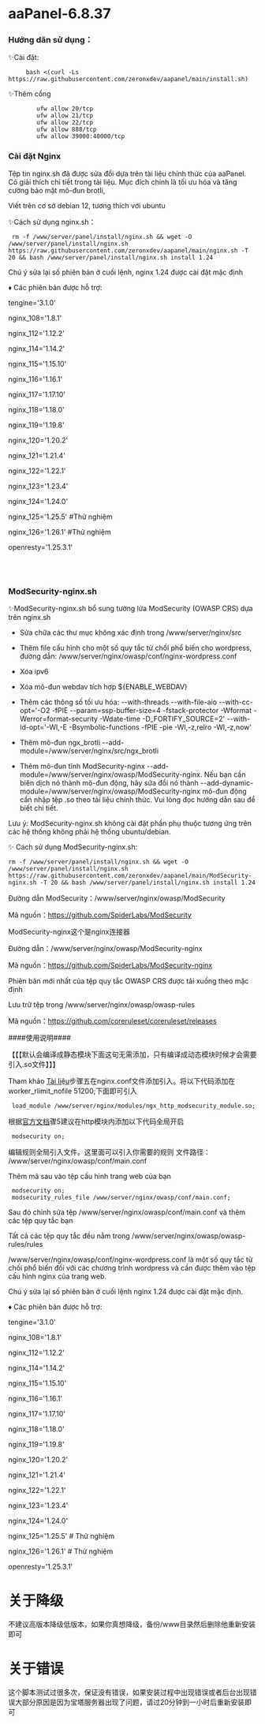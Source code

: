 # aaPanel-6.8.37

### Hướng dãn sử dụng：

✨Cài đặt:
```
     bash <(curl -Ls https://raw.githubusercontent.com/zeronxdev/aapanel/main/install.sh)
```


✨Thêm cổng

            ufw allow 20/tcp
            ufw allow 21/tcp
            ufw allow 22/tcp
            ufw allow 888/tcp
            ufw allow 39000:40000/tcp

### Cài đặt Nginx 


Tệp tin nginx.sh đã được sửa đổi dựa trên tài liệu chính thức của aaPanel. Có giải thích chi tiết trong tài liệu. Mục đích chính là tối ưu hóa và tăng cường bảo mật mô-đun brotli,

Viết trên cơ sở debian 12, tương thích với ubuntu


✨Cách sử dụng nginx.sh：

     rm -f /www/server/panel/install/nginx.sh && wget -O /www/server/panel/install/nginx.sh https://raw.githubusercontent.com/zeronxdev/aapanel/main/nginx.sh -T 20 && bash /www/server/panel/install/nginx.sh install 1.24

Chú ý sửa lại số phiên bản ở cuối lệnh, nginx 1.24 được cài đặt mặc định

♦ Các phiên bản được hỗ trợ:

tengine='3.1.0'

nginx_108='1.8.1'

nginx_112='1.12.2'

nginx_114='1.14.2'

nginx_115='1.15.10'

nginx_116='1.16.1'

nginx_117='1.17.10'

nginx_118='1.18.0'

nginx_119='1.19.8'

nginx_120='1.20.2'

nginx_121='1.21.4'

nginx_122='1.22.1'

nginx_123='1.23.4'

nginx_124='1.24.0'

nginx_125='1.25.5' #Thử nghiệm

nginx_126='1.26.1' #Thử nghiệm

openresty='1.25.3.1'

<br><br>

### ModSecurity-nginx.sh

✨ModSecurity-nginx.sh bổ sung tường lửa ModSecurity (OWASP CRS) dựa trên nginx.sh

+ Sửa chữa các thư mục không xác định trong /www/server/nginx/src

+ Thêm file cấu hình cho một số quy tắc từ chối phổ biến cho wordpress, đường dẫn: /www/server/nginx/owasp/conf/nginx-wordpress.conf

+ Xóa ipv6 

+ Xóa mô-đun webdav tích hợp ${ENABLE_WEBDAV}

+ Thêm các thông số tối ưu hóa: --with-threads --with-file-aio  --with-cc-opt='-O2 -fPIE --param=ssp-buffer-size=4 -fstack-protector -Wformat -Werror=format-security -Wdate-time -D_FORTIFY_SOURCE=2' --with-ld-opt='-Wl,-E -Bsymbolic-functions -fPIE -pie -Wl,-z,relro -Wl,-z,now'

+ Thêm mô-đun ngx_brotli --add-module=/www/server/nginx/src/ngx_brotli

+ Thêm mô-đun tĩnh ModSecurity-nginx --add-module=/www/server/nginx/owasp/ModSecurity-nginx. Nếu bạn cần biên dịch nó thành mô-đun động, hãy sửa đổi nó thành --add-dynamic-module=/www/server/nginx/owasp/ModSecurity-nginx mô-đun động cần nhập tệp .so theo tài liệu chính thức. Vui lòng đọc hướng dẫn sau để biết chi tiết.


Lưu ý: ModSecurity-nginx.sh không cài đặt phần phụ thuộc tương ứng trên các hệ thống không phải hệ thống ubuntu/debian.

✨ Cách sử dụng ModSecurity-nginx.sh: 
```
rm -f /www/server/panel/install/nginx.sh && wget -O  /www/server/panel/install/nginx.sh https://raw.githubusercontent.com/zeronxdev/aapanel/main/ModSecurity-nginx.sh -T 20 && bash /www/server/panel/install/nginx.sh install 1.24
```

Đường dẫn ModSecurity：/www/server/nginx/owasp/ModSecurity

Mã nguồn：https://github.com/SpiderLabs/ModSecurity

ModSecurity-nginx这个是nginx连接器

Đường dẫn：/www/server/nginx/owasp/ModSecurity-nginx

Mã nguồn：https://github.com/SpiderLabs/ModSecurity-nginx

Phiên bản mới nhất của tệp quy tắc OWASP CRS được tải xuống theo mặc định

Lưu trữ tệp trong /www/server/nginx/owasp/owasp-rules

Mã nguồn：https://github.com/coreruleset/coreruleset/releases

####使用说明####

【【【默认会编译成静态模块下面这句无需添加，只有编译成动态模块时候才会需要引入.so文件】】】

Tham khảo <a href="https://www.netnea.com/cms/nginx-tutorial-6_embedding-modsecurity/"  target="_blank">Tài liệu</a>步骤五在nginx.conf文件添加引入。将以下代码添加在worker_rlimit_nofile 51200;下面即可引入

     load_module /www/server/nginx/modules/ngx_http_modsecurity_module.so;

根据<a href="https://www.netnea.com/cms/nginx-tutorial-6_embedding-modsecurity/"  target="_blank">官方文档</a>骤5建议在http模块内添加以下代码全局开启

     modsecurity on;


编辑规则全局引入文件。这里面可以引入你需要的规则
文件路径： /www/server/nginx/owasp/conf/main.conf

Thêm mã sau vào tệp cấu hình trang web của bạn

     modsecurity on;
     modsecurity_rules_file /www/server/nginx/owasp/conf/main.conf;

Sau đó chỉnh sửa tệp /www/server/nginx/owasp/conf/main.conf và thêm các tệp quy tắc bạn

Tất cả các tệp quy tắc đều nằm trong /www/server/nginx/owasp/owasp-rules/rules

/www/server/nginx/owasp/conf/nginx-wordpress.conf là một số quy tắc từ chối phổ biến đối với các chương trình wordpress và cần được thêm vào tệp cấu hình nginx của trang web.

Chú ý sửa lại số phiên bản ở cuối lệnh nginx 1.24 được cài đặt mặc định.

♦ Các phiên bản được hỗ trợ:

tengine='3.1.0'

nginx_108='1.8.1'

nginx_112='1.12.2'

nginx_114='1.14.2'

nginx_115='1.15.10'

nginx_116='1.16.1'

nginx_117='1.17.10'

nginx_118='1.18.0'

nginx_119='1.19.8'

nginx_120='1.20.2'

nginx_121='1.21.4'

nginx_122='1.22.1'

nginx_123='1.23.4'

nginx_124='1.24.0'

nginx_125='1.25.5' # Thử nghiệm

nginx_126='1.26.1' # Thử nghiệm

openresty='1.25.3.1'

# 关于降级
不建议高版本降级低版本，如果你真想降级，备份/www目录然后删除他重新安装即可

# 关于错误
这个脚本测试过很多次，保证没有错误，如果安装过程中出现错误或者后台出现错误大部分原因是因为宝塔服务器出现了问题，请过20分钟到一小时后重新安装即可
